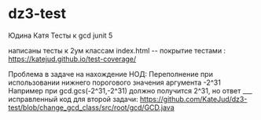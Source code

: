 # dz3-test
Юдина Катя
Тесты к gcd junit 5


написаны тесты к 2ум классам
index.html -- покрытие тестами : https://katejud.github.io/test-coverage/

Проблема в задаче на нахождение НОД:
Переполнение при использовании нижнего порогового значения аргумента -2^31
Например при gcd.gcs(-2^31,-2^31) должно получится 2^31, но ответ ___
исправленный код для второй задачи: https://github.com/KateJud/dz3-test/blob/change_gcd_class/src/root/gcd/GCD.java
